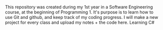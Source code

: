 This repository was created during my 1st year in a Software Engineering course, at the beginning of Programming 1. It's purpose is to learn how to use Git and github, and keep track of my coding progress. I will make a new project for every class and upload my notes + the code here. Learning C#